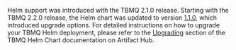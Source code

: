 Helm support was introduced with the TBMQ 2.1.0 release. Starting with the TBMQ 2.2.0 release, 
the Helm chart was updated to version [1.1.0](https://artifacthub.io/packages/helm/tbmq-helm-chart/tbmq-cluster/1.0.0?modal=changelog&version=1.1.0), which introduced upgrade options. 
For detailed instructions on how to upgrade your TBMQ Helm deployment, please refer to the
[Upgrading](https://artifacthub.io/packages/helm/tbmq-helm-chart/tbmq-cluster#upgrading) 
section of the TBMQ Helm Chart documentation on Artifact Hub.